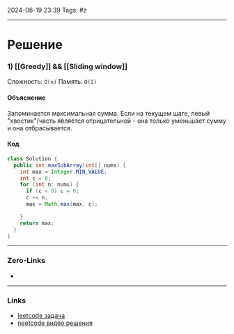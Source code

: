 2024-06-19 23:39
Tags: #z

___
# Решение
### 1) [[Greedy]] && [[Sliding window]]
Сложность: `O(n)`
Память: `O(1)`
#### Объяснение
Запоминается максимальная сумма. Если на текущем шаге, левый "хвостик"/часть является отрицательной - она только уменьшает сумму и она отбрасывается.
#### Код
```java
class Solution {
  public int maxSubArray(int[] nums) {
    int max = Integer.MIN_VALUE;
    int c = 0;
    for (int n: nums) {
      if (c < 0) c = 0;
      c += n;
      max = Math.max(max, c);

    }
    return max;
  }
}
```

___
### Zero-Links
- 

___
### Links
- [leetcode задача](https://leetcode.com/problems/maximum-subarray/description/)
- [neetcode видео решения](https://www.youtube.com/watch?v=5WZl3MMT0Eg)